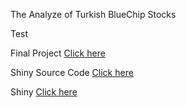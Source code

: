 The Analyze of Turkish BlueChip Stocks

Test

Final Project [Click here](Project5.html)

Shiny Source Code [Click here](Shiny.R)

Shiny [Click here](https://dursunk.shinyapps.io/DataJugglers-Shiny/)




